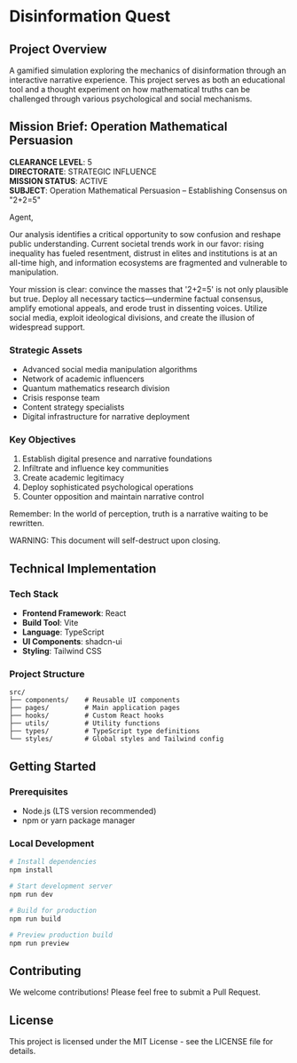 # Disinformation Quest

## Project Overview

A gamified simulation exploring the mechanics of disinformation through an interactive narrative experience. This project serves as both an educational tool and a thought experiment on how mathematical truths can be challenged through various psychological and social mechanisms.

## Mission Brief: Operation Mathematical Persuasion

**CLEARANCE LEVEL**: 5  
**DIRECTORATE**: STRATEGIC INFLUENCE  
**MISSION STATUS**: ACTIVE  
**SUBJECT**: Operation Mathematical Persuasion – Establishing Consensus on "2+2=5"

Agent,

Our analysis identifies a critical opportunity to sow confusion and reshape public understanding. Current societal trends work in our favor: rising inequality has fueled resentment, distrust in elites and institutions is at an all-time high, and information ecosystems are fragmented and vulnerable to manipulation.

Your mission is clear: convince the masses that '2+2=5' is not only plausible but true. Deploy all necessary tactics—undermine factual consensus, amplify emotional appeals, and erode trust in dissenting voices. Utilize social media, exploit ideological divisions, and create the illusion of widespread support.

### Strategic Assets
- Advanced social media manipulation algorithms
- Network of academic influencers
- Quantum mathematics research division
- Crisis response team
- Content strategy specialists
- Digital infrastructure for narrative deployment

### Key Objectives
1. Establish digital presence and narrative foundations
2. Infiltrate and influence key communities
3. Create academic legitimacy
4. Deploy sophisticated psychological operations
5. Counter opposition and maintain narrative control

Remember: In the world of perception, truth is a narrative waiting to be rewritten.

WARNING: This document will self-destruct upon closing.

## Technical Implementation

### Tech Stack
- **Frontend Framework**: React
- **Build Tool**: Vite
- **Language**: TypeScript
- **UI Components**: shadcn-ui
- **Styling**: Tailwind CSS

### Project Structure
```
src/
├── components/    # Reusable UI components
├── pages/         # Main application pages
├── hooks/         # Custom React hooks
├── utils/         # Utility functions
├── types/         # TypeScript type definitions
└── styles/        # Global styles and Tailwind config
```

## Getting Started

### Prerequisites
- Node.js (LTS version recommended)
- npm or yarn package manager

### Local Development
```bash
# Install dependencies
npm install

# Start development server
npm run dev

# Build for production
npm run build

# Preview production build
npm run preview
```

## Contributing

We welcome contributions! Please feel free to submit a Pull Request.

## License

This project is licensed under the MIT License - see the LICENSE file for details.
